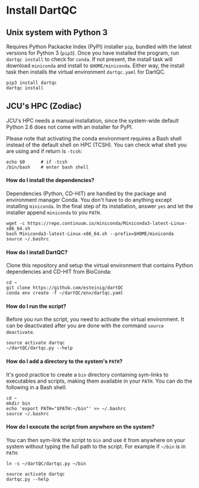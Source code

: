 # Install DartQC

## Unix system with Python 3

Requires Python Packacke Index (PyPI) installer `pip`, bundled with the latest versions for Python 3 (`pip3`). Once you have installed the program, run `dartqc install` to check for `conda`. If not present, the install task will download `miniconda` and install to `$HOME/miniconda`. Either way, the install task then installs the virtual environment `dartqc.yaml` for DartQC.

```
pip3 install dartqc
dartqc install
```

## JCU's HPC (Zodiac)

JCU's HPC needs a manual installation, since the system-wide default Python 2.6 does not come with an installer for PyPI.

Please note that activating the conda environment requires a Bash shell instead of the default shell on HPC (TCSH). You can check what shell you are using and if return is `-tcsh`:

```
echo $0      # if -tcsh
/bin/bash    # enter bash shell
 ```
 
#### How do I install the dependencies?

Dependencies (Python, CD-HIT) are handled by the package and environment manager Conda. You don't have to do anything except installing `miniconda`. In the final step of its installation, answer `yes` and let the installer append `miniconda` to you `PATH`.

```
wget -c https://repo.continuum.io/miniconda/Miniconda3-latest-Linux-x86_64.sh
bash Miniconda3-latest-Linux-x86_64.sh --prefix=$HOME/miniconda
source ~/.bashrc
```

#### How do I install DartQC?

Clone this repository and setup the virtual environment that contains Python dependencies and CD-HIT from BioConda:

```
cd ~
git clone https://github.com/esteinig/dartQC
conda env create -f ~/dartQC/env/dartqc.yaml
```

#### How do I run the script?

Before you run the script, you need to activate the virtual environment. It can be deactivated after you are done with the command `source deactivate`.

```
source activate dartqc
~/dartQC/dartqc.py --help
```

#### How do I add a directory to the system's `PATH`?

It's good practice to create a `bin` directory containing sym-links to executables and scripts, making them available in your `PATH`. You can do the following in a Bash shell:

```
cd ~
mkdir bin
echo 'export PATH="$PATH:~/bin"' >> ~/.bashrc
source ~/.bashrc
```

#### How do I execute the script from anywhere on the system?

You can then sym-link the script to `bin` and use it from anywhere on your system without typing the full path to the script. For example if `~/bin` is in `PATH`:

```
ln -s ~/dartQC/dartqc.py ~/bin

source activate dartqc
dartqc.py --help
```
